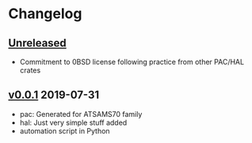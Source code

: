 # Changelog

## [Unreleased]

* Commitment to 0BSD license following practice from other PAC/HAL crates

## [v0.0.1] 2019-07-31

* pac: Generated for ATSAMS70 family
* hal: Just very simple stuff added
* automation script in Python

[Unreleased]: https://github.com/stm32-rs/stm32h7xx-hal/compare/v0.0.1...HEAD
[v0.0.1]: https://github.com/michalfita/atsams70-rust/tree/v0.0.1
